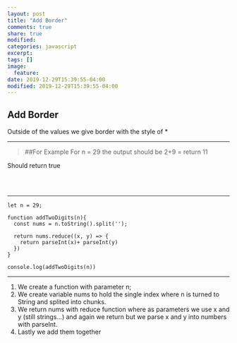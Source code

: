 ```yaml
---
layout: post
title: "Add Border"
comments: true
share: true
modified:
categories: javascript
excerpt:
tags: []
image:
  feature:
date: 2019-12-29T15:39:55-04:00
modified: 2019-12-29T15:39:55-04:00
---
```


## Add Border

Outside of the values we give border with the style of *

___

> ##For Example
For n = 29 the output should be 2+9 =  return 11<br>

Should return true<br>
##
<br>

___


~~~
let n = 29;

function addTwoDigits(n){
  const nums = n.toString().split('');
  
  return nums.reduce((x, y) => {
    return parseInt(x)+ parseInt(y)
  })
}

console.log(addTwoDigits(n))

~~~

___

1. We create a function with parameter n;
2. We create variable nums to hold the single index where n is turned to String and splited into chunks.
3. We return nums with reduce function where as parameters we use x and y (still strings...) and again we return but we parse x and y into numbers with parseInt.
4. Lastly we add them together